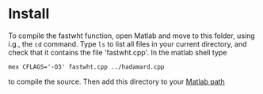 # Install

To compile the fastwht function, open Matlab and move to this folder, using
i.g., the `cd` command. Type `ls` to list all files in your current directory,
and check that it contains the file 'fastwht.cpp'. In the matlab shell type
```
mex CFLAGS='-O3' fastwht.cpp ../hadamard.cpp
```
to  compile the source. Then add this directory to your 
[Matlab path](https://se.mathworks.com/help/matlab/matlab_env/add-folders-to-matlab-search-path-at-startup.html)

